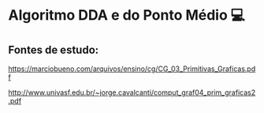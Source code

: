 # Algoritmo DDA e do Ponto Médio  :computer:



## Fontes de estudo:

https://marciobueno.com/arquivos/ensino/cg/CG_03_Primitivas_Graficas.pdf

http://www.univasf.edu.br/~jorge.cavalcanti/comput_graf04_prim_graficas2.pdf



